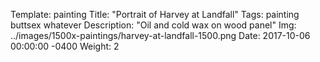 Template: painting
Title:  "Portrait of Harvey at Landfall"
Tags: painting buttsex whatever
Description: "Oil and cold wax on wood panel"
Img: ../images/1500x-paintings/harvey-at-landfall-1500.png
Date: 2017-10-06 00:00:00 -0400
Weight: 2

